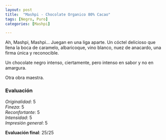 ```yaml
---
layout: post
title:  "Mashpi - Chocolate Organico 80% Cacao"
tags: [Negro, Puro] 
categories: [Mashpi]

---
```



Ah, Mashpi, Mashpi... Juegan en una liga aparte.
Un cóctel delicioso que llena la boca de caramelo, albaricoque, vino blanco, nuez de anacardo, una firma única y reconocible.

Un chocolate negro intenso, ciertamente, pero intenso en sabor y no en amargura.

Otra obra maestra.




### Evaluación

_Originalidad_: 5  
_Fineza_: 5  
_Reconfortante_: 5  
_Intensidad_: 5  
_Impresión general_: 5

**Evaluación final**: 25/25